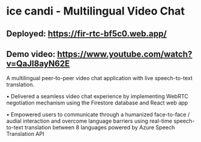 # ice candi - Multilingual Video Chat
## Deployed: https://fir-rtc-bf5c0.web.app/
## Demo video: https://www.youtube.com/watch?v=QaJl8ayN62E

A multilingual peer-to-peer video chat application with live speech-to-text translation.

• Delivered a seamless video chat experience by implementing WebRTC negotiation mechanism using the 
Firestore database and React web app

• Empowered users to communicate through a humanized face-to-face / audial interaction and overcome 
language barriers using real-time speech-to-text translation between 8 languages powered by Azure Speech Translation API
